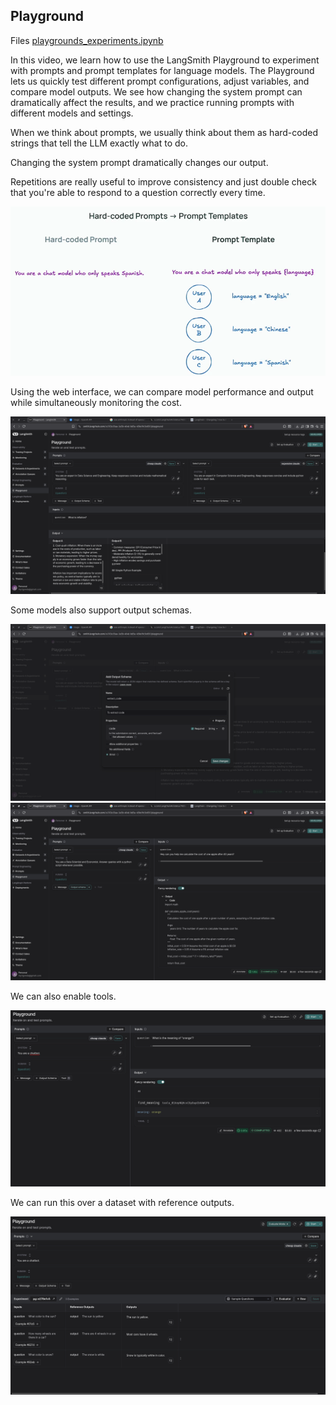 ## Playground

Files [playgrounds_experiments.ipynb](resources/playground_experiments.ipynb)

In this video, we learn how to use the LangSmith Playground to experiment with prompts and prompt templates for language models. The Playground lets us quickly test different prompt configurations, adjust variables, and compare model outputs. We see how changing the system prompt can dramatically affect the results, and we practice running prompts with different models and settings.

When we think about prompts, we usually think about them as hard-coded strings that tell the LLM exactly what to do.

Changing the system prompt dramatically changes our output.

Repetitions are really useful to improve consistency and just double check that you're able to respond to a question correctly every time.

![img.png](img.png)

Using the web interface, we can compare model performance and output while simultaneously monitoring the cost.

![img2.png](img2.png)

Some models also support output schemas.

![img3.png](img3.png)
![img4.png](img4.png)

We can also enable tools.

![img5.png](img5.png)

We can run this over a dataset with reference outputs.

![img6.png](img6.png)